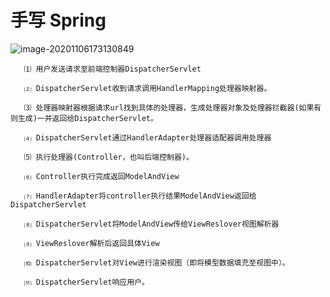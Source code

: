 # 手写 Spring

![image-20201106173130849](https://cdn.jsdelivr.net/gh/Jstarfish/picBed/img/20201106173132.png)



```undefined
   ⑴ 用户发送请求至前端控制器DispatcherServlet

   ⑵ DispatcherServlet收到请求调用HandlerMapping处理器映射器。

   ⑶ 处理器映射器根据请求url找到具体的处理器，生成处理器对象及处理器拦截器(如果有则生成)一并返回给DispatcherServlet。

   ⑷ DispatcherServlet通过HandlerAdapter处理器适配器调用处理器

   ⑸ 执行处理器(Controller，也叫后端控制器)。

   ⑹ Controller执行完成返回ModelAndView

   ⑺ HandlerAdapter将controller执行结果ModelAndView返回给DispatcherServlet

   ⑻ DispatcherServlet将ModelAndView传给ViewReslover视图解析器

   ⑼ ViewReslover解析后返回具体View

   ⑽ DispatcherServlet对View进行渲染视图（即将模型数据填充至视图中）。

   ⑾ DispatcherServlet响应用户。
```

